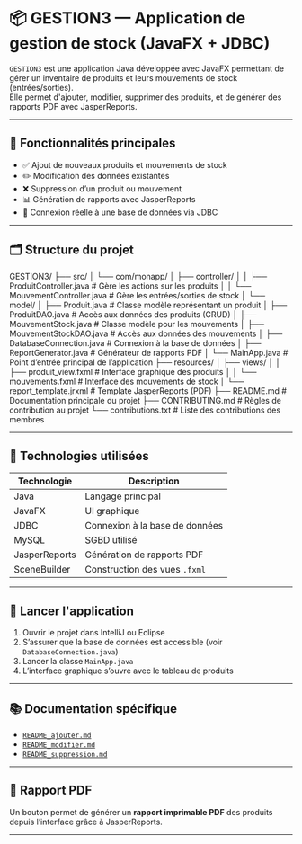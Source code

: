 # 📦 GESTION3 — Application de gestion de stock (JavaFX + JDBC)

`GESTION3` est une application Java développée avec JavaFX permettant de gérer un inventaire de produits et leurs mouvements de stock (entrées/sorties).  
Elle permet d'ajouter, modifier, supprimer des produits, et de générer des rapports PDF avec JasperReports.

---

## 🧩 Fonctionnalités principales

- ✅ Ajout de nouveaux produits et mouvements de stock
- ✏️ Modification des données existantes
- ❌ Suppression d’un produit ou mouvement
- 📊 Génération de rapports avec JasperReports
- 💾 Connexion réelle à une base de données via JDBC

---

## 🗂️ Structure du projet

GESTION3/
├── src/
│   └── com/monapp/
│       ├── controller/
│       │   ├── ProduitController.java           # Gère les actions sur les produits
│       │   └── MouvementController.java         # Gère les entrées/sorties de stock
│       └── model/
│           ├── Produit.java                     # Classe modèle représentant un produit
│           ├── ProduitDAO.java                  # Accès aux données des produits (CRUD)
│           ├── MouvementStock.java              # Classe modèle pour les mouvements
│           ├── MouvementStockDAO.java           # Accès aux données des mouvements
│           ├── DatabaseConnection.java          # Connexion à la base de données
│           ├── ReportGenerator.java             # Générateur de rapports PDF
│           └── MainApp.java                     # Point d’entrée principal de l’application
├── resources/
│   ├── views/
│   │   ├── produit_view.fxml                    # Interface graphique des produits
│   │   └── mouvements.fxml                      # Interface des mouvements de stock
│   └── report_template.jrxml                    # Template JasperReports (PDF)
├── README.md                                     # Documentation principale du projet
├── CONTRIBUTING.md                               # Règles de contribution au projet
└── contributions.txt                             # Liste des contributions des membres



---

## 🧰 Technologies utilisées

| Technologie      | Description                         |
|------------------|-------------------------------------|
| Java             | Langage principal                   |
| JavaFX           | UI graphique                        |
| JDBC             | Connexion à la base de données      |
| MySQL            | SGBD utilisé                        |
| JasperReports    | Génération de rapports PDF          |
| SceneBuilder     | Construction des vues `.fxml`       |

---

## 🚀 Lancer l'application

1. Ouvrir le projet dans IntelliJ ou Eclipse
2. S’assurer que la base de données est accessible (voir `DatabaseConnection.java`)
3. Lancer la classe `MainApp.java`
4. L’interface graphique s’ouvre avec le tableau de produits


---

## 📚 Documentation spécifique

- [`README_ajouter.md`](README_ajouter.md)
- [`README_modifier.md`](README_modifier.md)
- [`README_suppression.md`](README_suppression.md)

---



## 📄 Rapport PDF

Un bouton permet de générer un **rapport imprimable PDF** des produits depuis l’interface grâce à JasperReports.

---

